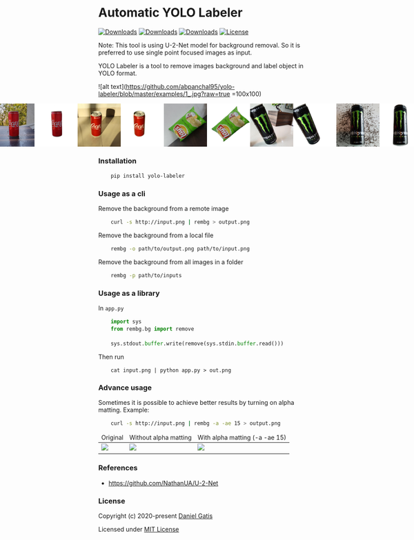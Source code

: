# Automatic YOLO Labeler

[![Downloads](https://pepy.tech/badge/yolo-labeler)](https://pepy.tech/project/yolo-labeler)
[![Downloads](https://pepy.tech/badge/yolo-labeler/month)](https://pepy.tech/project/yolo-labeler/month)
[![Downloads](https://pepy.tech/badge/yolo-labeler/week)](https://pepy.tech/project/yolo-labeler/week)
[![License](https://img.shields.io/badge/License-MIT-blue.svg)](https://img.shields.io/badge/License-MIT-blue.svg)

Note: This tool is using U-2-Net model for background removal. So it is preferred to use single point focused images as input.

YOLO Labeler is a tool to remove images background and label object in YOLO format.

![alt text](https://github.com/abpanchal95/yolo-labeler/blob/master/examples/1_.jpg?raw=true =100x100)
<p style="display: flex;align-items: center;justify-content: center;">
  <img src="https://raw.githubusercontent.com/abpanchal95/yolo-labeler/master/examples/1_.jpg" width="100" />
  <img src="https://raw.githubusercontent.com/abpanchal95/yolo-labeler/master/examples/1_.png" width="100" />
  <img src="https://raw.githubusercontent.com/abpanchal95/yolo-labeler/master/examples/2_.jpg" width="100" />
  <img src="https://raw.githubusercontent.com/abpanchal95/yolo-labeler/master/examples/2_.png" width="100" />
  <img src="https://raw.githubusercontent.com/abpanchal95/yolo-labeler/master/examples/3_.jpg" width="100" />
  <img src="https://raw.githubusercontent.com/abpanchal95/yolo-labeler/master/examples/3_.png" width="100" />
  <img src="https://raw.githubusercontent.com/abpanchal95/yolo-labeler/master/examples/4_.jpg" width="100" />
  <img src="https://raw.githubusercontent.com/abpanchal95/yolo-labeler/master/examples/4_.png" width="100" />
  <img src="https://raw.githubusercontent.com/abpanchal95/yolo-labeler/master/examples/5_.jpg" width="100" />
  <img src="https://raw.githubusercontent.com/abpanchal95/yolo-labeler/master/examples/5_.png" width="100" />
</p>

### Installation

```bash
    pip install yolo-labeler
```

### Usage as a cli

Remove the background from a remote image
```bash
    curl -s http://input.png | rembg > output.png
```

Remove the background from a local file
```bash
    rembg -o path/to/output.png path/to/input.png
```

Remove the background from all images in a folder
```bash
    rembg -p path/to/inputs
```

### Usage as a library

In `app.py`

```python
    import sys
    from rembg.bg import remove

    sys.stdout.buffer.write(remove(sys.stdin.buffer.read()))
```

Then run
```
    cat input.png | python app.py > out.png
```

### Advance usage

Sometimes it is possible to achieve better results by turning on alpha matting. Example:
```bash
    curl -s http://input.png | rembg -a -ae 15 > output.png
```

<table>
    <thead>
        <tr>
            <td>Original</td>
            <td>Without alpha matting</td>
            <td>With alpha matting (-a -ae 15)</td>
        </tr>
    </thead>
    <tbody>
        <tr>
            <td><img src="https://raw.githubusercontent.com/danielgatis/rembg/master/examples/food-1.jpg"/></td>
            <td><img src="https://raw.githubusercontent.com/danielgatis/rembg/master/examples/food-1.out.jpg"/></td>
            <td><img src="https://raw.githubusercontent.com/danielgatis/rembg/master/examples/food-1.out.alpha.jpg"/></td>
        </tr>
    </tbody>
</table>

### References

- https://github.com/NathanUA/U-2-Net

### License

Copyright (c) 2020-present [Daniel Gatis](https://github.com/danielgatis)

Licensed under [MIT License](./LICENSE.txt)

